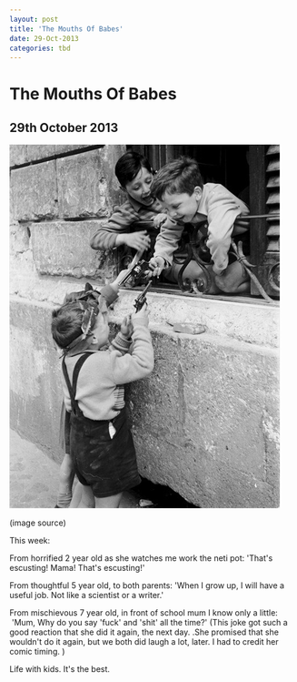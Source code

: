 ```yaml
---
layout: post
title: 'The Mouths Of Babes'
date: 29-Oct-2013
categories: tbd
---
```


# The Mouths Of Babes

## 29th October 2013

<img class="photo-horiz" src="/images/2013/10/tumblr_ls95upfnyo1qam69ro1_500_large.jpg" />

<p <a href="http://roseetjules.wordpress.com/tag/vintage/">(image source)</a></p>

This week:

From horrified 2 year old as she watches me work the neti pot: 'That's escusting! Mama! That's escusting!'

From thoughtful 5 year old,   to both parents: 'When I grow up, I will have a useful job. Not like a scientist or a writer.'

From mischievous 7 year old, in front of school mum I know only a little:  'Mum, Why do you say 'fuck' and 'shit' all the time?' (This joke got such a good reaction that she did it again, the next day. .She promised that she wouldn't do it again, but we both did laugh a lot, later. I had to credit her comic timing. )

Life with kids. It's the best.

 
